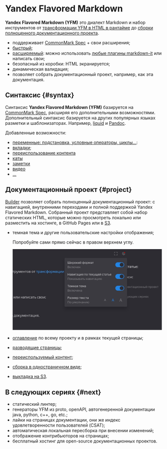 # Yandex Flavored Markdown

**Yandex Flavored Markdown (YFM)** это диалект Markdown и набор инструментов от [трансформации YFM в HTML в рантайме](./tools/transform/index.md) до [сборки полноценного документационного проекта](./tools/docs/index.md).

- поддерживает [CommonMark Spec](https://spec.commonmark.org/) + свои расширения;
- [быстрый](https://www.npmjs.com/package/markdown-it#benchmark);
- [расширяемый](./plugins/overview.md): можно использовать [любые плагины markdown-it](https://www.npmjs.org/browse/keyword/markdown-it-plugin) или написать свои;
- безопасный из коробки: HTML экранируется;
- динамическая валидация;
- позволяет собрать документационный проект, например, как эта документация.

## Синтаксис {#syntax}

Синтаксис **Yandex Flavored Markdown (YFM)** базируется на [CommonMark Spec](https://spec.commonmark.org/), расширяя его дополнительными возможностями. Дополнительный синтаксис базируется на других популярных языках разметки и шаблонизаторах. Например, [liquid](https://shopify.github.io/liquid/) и [Pandoc](https://pandoc.org/).

Добавленные возможности:
 - [переменные: подстановка, условные операторы, циклы...](./syntax.md#vars):
 - [вкладки](./syntax.md#tabs);
 - [переиспользование контента](./syntax.md#includes)
 - [каты](./syntax.md#cuts)
 - [заметки](./syntax.md#notes)
 - [видео](./syntax.md#video)
 - [...](./syntax.md)

## Документационный проект {#project}

[Builder](./tools/docs/index.md) позволяет собрать полноценный документационный проект: с навигацией, внутренними переходами и полной поддержкой Yandex Flavored Markdown. Собранный проект представляет собой набор статических HTML, которые можно просмотреть локально или разместить на хостинге, в GitHub Pages или в [S3](https://cloud.yandex.ru/services/storage).

- темная тема и другие пользовательские настройки отображения;
    
    Попробуйте сами прямо сейчас в правом верхнем углу.

    ![user_settings](./_images/user_settings.jpg)

- [оглавление](./project/toc.md) по всему проекту и в рамках текущей страницы;
- [разводящие страницы](./project/leading-page.md);
- [переиспользуемый контент](./project/includes.md);
- [сборка в одностраничном виде](./tools/docs/singlePage.md);
- [выкладка на S3](./tools/docs/S3.md).

## В следующих сериях {#next}

- cтатический линтер;
- генераторы YFM из proto, openAPI, автогенеренной документации java, python, c++, go, etc.;
- лайки на страницах документации, они же индекс удовлетворенности пользователей (CSAT);
- автоматическая локальная пересборка при внесении изменений; 
- отображение контрибьюторов на страницах;
- бесплатный хостинг для open-source документационных проектов.
